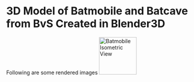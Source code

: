 # 3D Model of Batmobile and Batcave from BvS Created in Blender3D
Following are some rendered images
<img src="/R01 Top View.png" alt="Batmobile Isometric View" style="width:100px;"/>